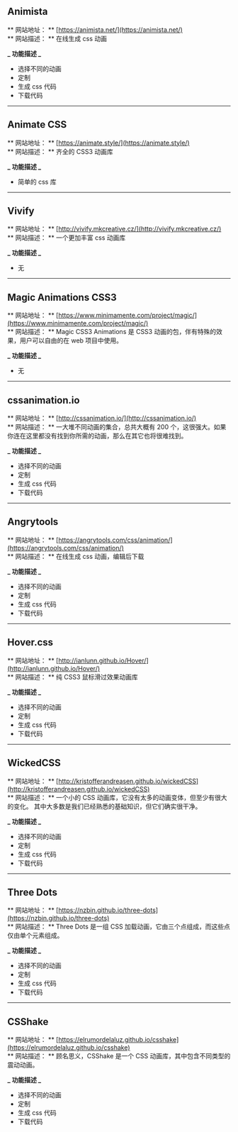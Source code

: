 ## Animista

** 网站地址： ** [https://animista.net/](https://animista.net/)  
** 网站描述： ** 在线生成 css 动画

**_ 功能描述 _**

- 选择不同的动画
- 定制
- 生成 css 代码
- 下载代码

---

## Animate CSS

** 网站地址： ** [https://animate.style/](https://animate.style/)  
** 网站描述： ** 齐全的 CSS3 动画库

**_ 功能描述 _**

- 简单的 css 库

---

## Vivify

** 网站地址： ** [http://vivify.mkcreative.cz/](http://vivify.mkcreative.cz/)  
** 网站描述： ** 一个更加丰富 css 动画库

**_ 功能描述 _**

- 无

---

## Magic Animations CSS3

** 网站地址： ** [https://www.minimamente.com/project/magic/](https://www.minimamente.com/project/magic/)  
** 网站描述： ** Magic CSS3 Animations 是 CSS3 动画的包，伴有特殊的效果，用户可以自由的在 web 项目中使用。

**_ 功能描述 _**

- 无

---

## cssanimation.io

** 网站地址： ** [http://cssanimation.io/](http://cssanimation.io/)  
** 网站描述： ** 一大堆不同动画的集合，总共大概有 200 个，这很强大。如果你连在这里都没有找到你所需的动画，那么在其它也将很难找到。

**_ 功能描述 _**

- 选择不同的动画
- 定制
- 生成 css 代码
- 下载代码

---

## Angrytools

** 网站地址： ** [https://angrytools.com/css/animation/](https://angrytools.com/css/animation/)  
** 网站描述： ** 在线生成 css 动画，编辑后下载

**_ 功能描述 _**

- 选择不同的动画
- 定制
- 生成 css 代码
- 下载代码

---

## Hover.css

** 网站地址： ** [http://ianlunn.github.io/Hover/](http://ianlunn.github.io/Hover/)  
** 网站描述： ** 纯 CSS3 鼠标滑过效果动画库

**_ 功能描述 _**

- 选择不同的动画
- 定制
- 生成 css 代码
- 下载代码

---

## WickedCSS

** 网站地址： ** [http://kristofferandreasen.github.io/wickedCSS](http://kristofferandreasen.github.io/wickedCSS)  
** 网站描述： ** 一个小的 CSS 动画库，它没有太多的动画变体，但至少有很大的变化。 其中大多数是我们已经熟悉的基础知识，但它们确实很干净。

**_ 功能描述 _**

- 选择不同的动画
- 定制
- 生成 css 代码
- 下载代码

---

## Three Dots

** 网站地址： ** [https://nzbin.github.io/three-dots](https://nzbin.github.io/three-dots)  
** 网站描述： ** Three Dots 是一组 CSS 加载动画，它由三个点组成，而这些点仅由单个元素组成。

**_ 功能描述 _**

- 选择不同的动画
- 定制
- 生成 css 代码
- 下载代码

---

## CSShake

** 网站地址： ** [https://elrumordelaluz.github.io/csshake](https://elrumordelaluz.github.io/csshake)  
** 网站描述： ** 顾名思义，CSShake 是一个 CSS 动画库，其中包含不同类型的震动动画。

**_ 功能描述 _**

- 选择不同的动画
- 定制
- 生成 css 代码
- 下载代码
